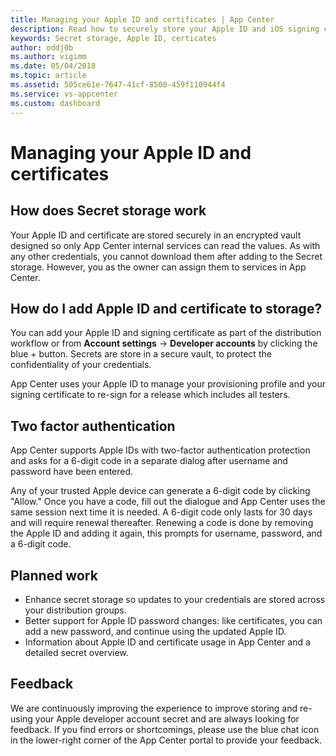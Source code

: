 ```yaml
---
title: Managing your Apple ID and certificates | App Center
description: Read how to securely store your Apple ID and iOS signing certificate in App Center.
keywords: Secret storage, Apple ID, certicates
author: oddj0b
ms.author: vigimm 
ms.date: 05/04/2018
ms.topic: article 
ms.assetid: 505ce61e-7647-41cf-8500-459f110944f4
ms.service: vs-appcenter
ms.custom: dashboard
---
```


# Managing your Apple ID and certificates

## How does Secret storage work
Your Apple ID and certificate are stored securely in an encrypted vault designed so only App Center internal services can read the values. As with any other credentials, you cannot download them after adding to the Secret storage. However, you as the owner can assign them to services in App Center.

## How do I add Apple ID and certificate to storage?
You can add your Apple ID and signing certificate as part of the distribution workflow or from **Account settings** -> **Developer accounts** by clicking the blue + button. Secrets are store in a secure vault, to protect the confidentiality of your credentials.

App Center uses your Apple ID to manage your provisioning profile and your signing certificate to re-sign for a release which includes all testers.

## Two factor authentication
App Center supports Apple IDs with two-factor authentication protection and asks for a 6-digit code in a separate dialog after username and password have been entered.

Any of your trusted Apple device can generate a 6-digit code by clicking "Allow." Once you have a code, fill out the dialogue and App Center uses the same session next time it is needed. A 6-digit code only lasts for 30 days and will require renewal thereafter. Renewing a code is done by removing the Apple ID and adding it again, this prompts for username, password, and a 6-digit code.

## Planned work
- Enhance secret storage so updates to your credentials are stored across your distribution groups.
- Better support for Apple ID password changes: like certificates, you can add a new password, and continue using the updated Apple ID.
- Information about Apple ID and certificate usage in App Center and a detailed secret overview.

## Feedback
We are continuously improving the experience to improve storing and re-using your Apple developer account secret and are always looking for feedback. If you find errors or shortcomings, please use the blue chat icon in the lower-right corner of the App Center portal to provide your feedback.

